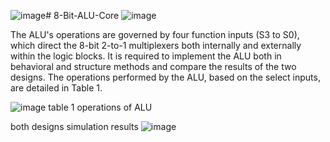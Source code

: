 ![image](https://github.com/ayaahmed20018414/8-Bit-ALU-Core/assets/82789012/7b0ff124-6d59-4d05-979b-ad9d3fcf505d)# 8-Bit-ALU-Core
![image](https://github.com/ayaahmed20018414/8-Bit-ALU-Core/assets/82789012/edcf73fc-e4af-42b9-b38f-932446f92ce2)


The ALU's operations are governed by four function inputs (S3 to S0), which direct the 8-bit
2-to-1 multiplexers both internally and externally within the logic blocks. It is required to
implement the ALU both in behavioral and structure methods and compare the results of the
two designs. The operations performed by the ALU, based on the select inputs, are detailed in
Table 1.


![image](https://github.com/ayaahmed20018414/8-Bit-ALU-Core/assets/82789012/b91bdbfc-5a22-4804-940a-d4a286155f52)
table 1 operations of ALU



both designs simulation results
![image](https://github.com/ayaahmed20018414/8-Bit-ALU-Core/assets/82789012/c82bf26d-acb1-4d1b-b610-4ac283c384b8)











